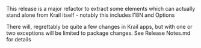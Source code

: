 This release is a major refactor to extract some elements which can actually stand alone from Krail itself - notably this includes I18N and Options

There will, regrettably be quite a few changes in Krail apps, but with one or two exceptions will be limited to package changes.  See Release Notes.md for details